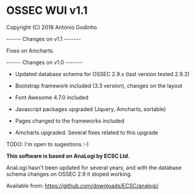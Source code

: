 **OSSEC WUI v1.1**
=======

Copyright (C) 2018 António Godinho

------ Changes on v1.1 -------

Fixes on Amcharts.

------ Changes on v1.0 -------

- Updated database schema for OSSEC 2.9.x (last version tested 2.9.2)

- Bootstrap framework included (3.3 version), changes on the layout

- Font Awesome 4.7.0  included

- Javascript packages upgraded (Jquery, Amcharts, sortable)

- Pages changed to the frameworks included

- Amcharts upgraded. Several fixes related to this upgrade



TODO: I'm open to sugestions :-)



**This software is based on AnaLogi by ECSC Ltd.**

AnaLogi hasn't been updated for several years, and with the database schema changes on OSSEC 2.9 it stoped working.

Available from:
https://github.com/downloads/ECSC/analogi/
